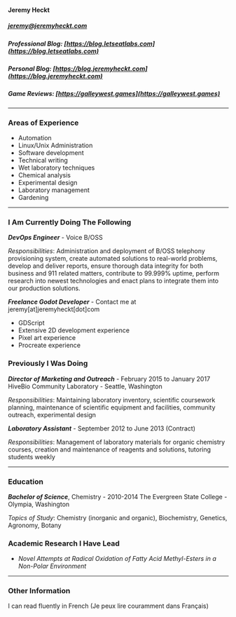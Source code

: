 #### Jeremy Heckt 
##### jeremy@jeremyheckt.com 
##### Professional Blog: [https://blog.letseatlabs.com](https://blog.letseatlabs.com)
##### Personal Blog: [https://blog.jeremyheckt.com](https://blog.jeremyheckt.com)
##### Game Reviews: [https://galleywest.games](https://galleywest.games)

---

### Areas of Experience
- Automation
- Linux/Unix Administration 
- Software development
- Technical writing
- Wet laboratory techniques 
- Chemical analysis 
- Experimental design 
- Laboratory management 
- Gardening 

---

### I Am Currently Doing The Following

***DevOps Engineer*** - Voice B/OSS

_Responsibilities_: Administration and deployment of  B/OSS telephony provisioning system, 
create automated solutions to real-world problems, develop and deliver reports, ensure thorough data 
integrity for both business and 911 related matters, contribute to 99.999% uptime, perform research into 
newest technologies and enact plans to integrate them into our production solutions. 


***Freelance Godot Developer*** - Contact me at jeremy[at]jeremyheckt[dot]com
- GDScript
- Extensive 2D development experience
- Pixel art experience
- Procreate experience
 
### Previously I Was Doing

***Director of  Marketing and Outreach*** - February 2015 to January 2017 
HiveBio Community Laboratory - Seattle, Washington 

_Responsibilities_: Maintaining laboratory inventory, scientific coursework planning, maintenance 
of  scientific equipment and facilities, community outreach, experimental design 
 
***Laboratory Assistant*** - September 2012 to June 2013 (Contract) 
 
_Responsibilities_: Management of  laboratory materials for organic chemistry courses,
creation and  maintenance of  reagents and solutions, tutoring students weekly 

---

### Education
 
***Bachelor of  Science***, Chemistry - 2010-2014 
The Evergreen State College - Olympia, Washington 
 
_Topics of Study_: Chemistry (inorganic and organic), Biochemistry, Genetics, Agronomy, Botany 
 

### Academic Research I Have Lead
- _Novel Attempts at Radical Oxidation of Fatty Acid Methyl-Esters in a Non-Polar Environment_

---

### Other Information
I can read fluently in French (Je peux lire couramment dans Français)
